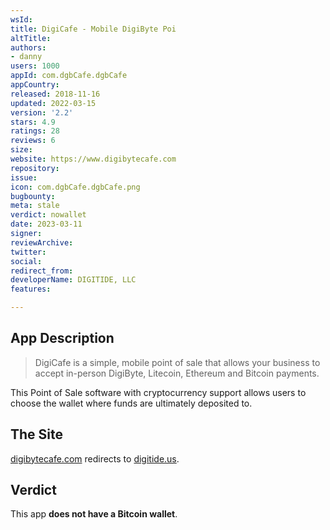 ```yaml
---
wsId: 
title: DigiCafe - Mobile DigiByte Poi
altTitle: 
authors:
- danny
users: 1000
appId: com.dgbCafe.dgbCafe
appCountry: 
released: 2018-11-16
updated: 2022-03-15
version: '2.2'
stars: 4.9
ratings: 28
reviews: 6
size: 
website: https://www.digibytecafe.com
repository: 
issue: 
icon: com.dgbCafe.dgbCafe.png
bugbounty: 
meta: stale
verdict: nowallet
date: 2023-03-11
signer: 
reviewArchive: 
twitter: 
social: 
redirect_from: 
developerName: DIGITIDE, LLC
features: 

---
```


## App Description

> DigiCafe is a simple, mobile point of sale that allows your business to accept in-person DigiByte, Litecoin, Ethereum and Bitcoin payments.

This Point of Sale software with cryptocurrency support allows users to choose the wallet where funds are ultimately deposited to.

## The Site

[digibytecafe.com](https://digibytecafe.com) redirects to [digitide.us](https://digitide.us). 

## Verdict

This app **does not have a Bitcoin wallet**.


